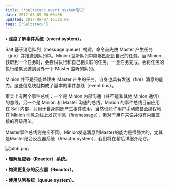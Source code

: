 ```yaml
---
title: "*saltstack event system笔记"
date: 2017-08-09 08:00:00
updated: 2017-08-07 16:26:09
tags: ["Saltstack"]
---
```

**• 深度了解事件系统（event system）。**

  

Salt 基于消息队列（message queue）构建。命令首先由 Master 产生任务（job）并推送到队列中。Minion
监听队列中能够匹配到自己的任务。当 Minion 获取到一个任务时，会尝试执行和自己相关联的任务。一旦任务完成，会将任务的执行结果发送到另外一个
Master 监听的队列。

  

Minion 并不是只能处理由 Master 产生的任务，自身也具有发送（fire）消息的能力。这些信息块就构成了基本的事件总线（event bus）。

  

事实上有两个事件总线：一个是 Minion 内部沟通（并不能和其他 Minion 通信）的总线，另一个是 Minion 和 Master
沟通的总线。Minion 的事件总线目前应用在 Salt 内部，只用于自身内部产生事件使用。当然也允许用户手动或甚至编程地在 Minion
消息总线上发送消息（firemessage），但对于用户来说并没有内置直接的高级用法。

  

Master事件总线则完全不同。Minion发送消息到Master的能力是很强大的，尤其是Master结合反应器系统（Reactor
system），我们将在稍后详细介绍它。

![blob.png](/uploads/ueditor/php/upload/image/20170807/1502087899.png)

  

**• 理解反应器（Reactor）系统。**

  

  

**• 构建更复杂的反应器（Reactor）。**

  

  

**• 使用队列系统（queue system）。**

  

  

  

